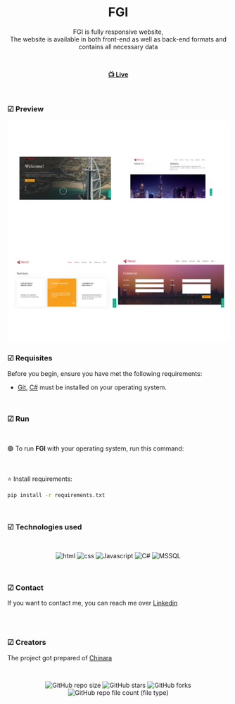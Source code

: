 <div align="center">

  <h1 align="center">FGI</h1>

  FGI is fully responsive website, <br /> The website is available in both front-end as well as back-end formats and contains all necessary data

<br>

  <a href="https://github.com/Chinara0303/FGI"><strong> 📺 Live</strong></a> 

</div>

<br />

### ☑ Preview

![fgi](./assets/imgs/desktop-file.jpg "fgi")

### ☑ Requisites

Before you begin, ensure you have met the following requirements:

* [Git](https://git-scm.com/downloads "Download Git"), [C#](https://www.microsoft.com/en-us/download/details.aspx?id=7029/) must be installed on your operating system.

<br>

### ☑ Run 

<br>

🟢 To run **FGI** with your operating system, run this command:

<br>

⭐ Install requirements:

```bash
pip install -r requirements.txt
```

<br>


### ☑ Technologies used

<br>

<div align="center">

![html](https://img.shields.io/badge/html-yellow?logo=html5)
![css](https://img.shields.io/badge/css-blue?logo=css3)
![Javascript](https://img.shields.io/badge/JavaScript-darkgreen?logo=javascript)
![C#](https://img.shields.io/badge/Csharp-purple?logo=Csharp)
![MSSQL](https://img.shields.io/badge/MSSQL-blue?logo=MSSQL)

</div>

<br>

### ☑ Contact

If you want to contact me, you can reach me over [Linkedin](https://www.linkedin.com/in/cinare-ibadova-5952b724b/)

<br>


<br>

### ☑ Creators

The project got prepared of [Chinara](https://github.com/Chinara0303)

<br>

<div align="center">
  
  ![GitHub repo size](https://img.shields.io/github/repo-size/Chinara0303/fgi)
  ![GitHub stars](https://img.shields.io/github/stars/Chinara0303/fgi?style=social)
  ![GitHub forks](https://img.shields.io/github/forks/Chinara0303/fgi?style=social)
  ![GitHub repo file count (file type)](https://img.shields.io/github/directory-file-count/Chinara0303/fgi)


</div>